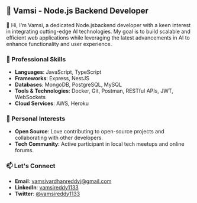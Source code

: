 ## 🚀 Vamsi - Node.js Backend Developer

👋 Hi, I'm Vamsi, a dedicated Node.jsbackend developer with a keen interest in integrating cutting-edge AI technologies. My goal is to build scalable and efficient web applications while leveraging the latest advancements in AI to enhance functionality and user experience.

### 💼 Professional Skills
- **Languages**: JavaScript, TypeScript
- **Frameworks**: Express, NestJS
- **Databases**: MongoDB, PostgreSQL, MySQL
- **Tools & Technologies**: Docker, Git, Postman, RESTful APIs, JWT, WebSockets
- **Cloud Services**: AWS, Heroku


### 🌟 Personal Interests
- **Open Source**: Love contributing to open-source projects and collaborating with other developers.
- **Tech Community**: Active participant in local tech meetups and online forums.

### 📫 Let's Connect
- **Email**: [vamsivardhanreddyj@gmail.com](mailto:vamsivardhanreddyj@gmail.com)
- **LinkedIn**: [vamsireddy1133](https://www.linkedin.com/in/vamsireddy1133/)
- **Twitter**: [@vamsireddy1133](https://twitter.com/vamsireddy1133)

